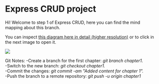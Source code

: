 <h1>Express CRUD project</h1>
Hi! Welcome to step 1 of Express CRUD, here you can find the mind mapping about this branch.

You can inspect <a href="https://docs.google.com/drawings/d/1b9lUdwNBt1LtKEkkRXBl2uXsCa7YH4kK1ktSBiGpCt0/edit?usp=sharing">this diagram here in detail (higher resolution)</a> or to click in the next image to open it.

<img src="https://docs.google.com/drawings/d/e/2PACX-1vTopsoLbtrRQpLXw-Pnw9Q_sWQF-YK2DgpTCkyyYtHcPL1JT9VZd7D5YWQz8v0caxUsyqqQxAJQh_4w/pub?w=5700&amp;h=2580">

Git Notes:
-Create a branch for the first chapter: <em>git branch chapter1</em>.<br>
-Switch to the new branch: <em>git checkout chapter1.</em><br>
-Commit the changes: <em>git commit -am "Added content for chapter 1".</em><br>
-Push the branch to a remote repository: <em>git push -u origin chapter1</em><br>
